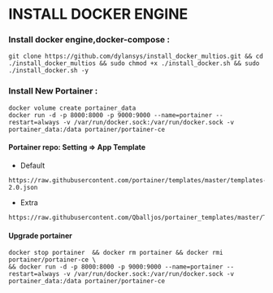 
# INSTALL DOCKER ENGINE

### Install docker engine,docker-compose :
```
git clone https://github.com/dylansys/install_docker_multios.git && cd ./install_docker_multios && sudo chmod +x ./install_docker.sh && sudo ./install_docker.sh -y
```

### Install New Portainer :
```
docker volume create portainer_data
docker run -d -p 8000:8000 -p 9000:9000 --name=portainer --restart=always -v /var/run/docker.sock:/var/run/docker.sock -v portainer_data:/data portainer/portainer-ce
```

#### Portainer repo: Setting => App Template
- Default
```
https://raw.githubusercontent.com/portainer/templates/master/templates-2.0.json
```

- Extra
```
https://raw.githubusercontent.com/Qballjos/portainer_templates/master/Template/template.json
```

#### Upgrade portainer
```
docker stop portainer  && docker rm portainer && docker rmi portainer/portainer-ce \
&& docker run -d -p 8000:8000 -p 9000:9000 --name=portainer --restart=always -v /var/run/docker.sock:/var/run/docker.sock -v portainer_data:/data portainer/portainer-ce
```

